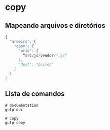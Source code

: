 # copy
## Mapeando arquivos e diretórios

```javascript
{
  "armeiro": {
    "copy": {
      "orig": [
        “src/js/vendor/*.js”
      ],
      "dest": "build/"
    }
  }
}
```
## Lista de comandos
```shell
# documentation
gulp doc

# copy
gulp copy
```
